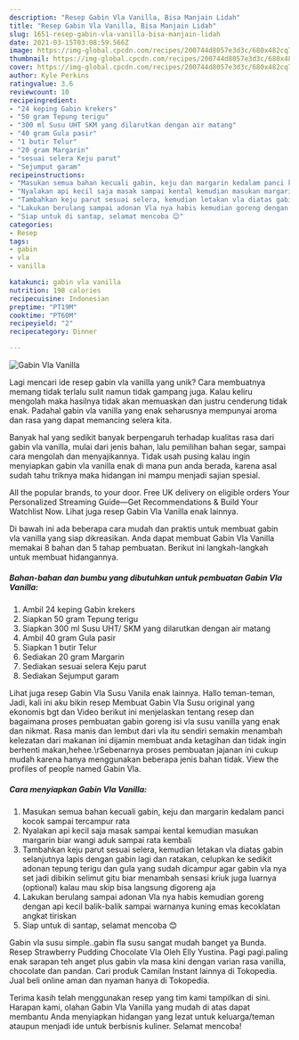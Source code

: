 ```yaml
---
description: "Resep Gabin Vla Vanilla, Bisa Manjain Lidah"
title: "Resep Gabin Vla Vanilla, Bisa Manjain Lidah"
slug: 1651-resep-gabin-vla-vanilla-bisa-manjain-lidah
date: 2021-03-15T03:08:59.566Z
image: https://img-global.cpcdn.com/recipes/200744d8057e3d3c/680x482cq70/gabin-vla-vanilla-foto-resep-utama.jpg
thumbnail: https://img-global.cpcdn.com/recipes/200744d8057e3d3c/680x482cq70/gabin-vla-vanilla-foto-resep-utama.jpg
cover: https://img-global.cpcdn.com/recipes/200744d8057e3d3c/680x482cq70/gabin-vla-vanilla-foto-resep-utama.jpg
author: Kyle Perkins
ratingvalue: 3.6
reviewcount: 10
recipeingredient:
- "24 keping Gabin krekers"
- "50 gram Tepung terigu"
- "300 ml Susu UHT SKM yang dilarutkan dengan air matang"
- "40 gram Gula pasir"
- "1 butir Telur"
- "20 gram Margarin"
- "sesuai selera Keju parut"
- "Sejumput garam"
recipeinstructions:
- "Masukan semua bahan kecuali gabin, keju dan margarin kedalam panci kocok sampai tercampur rata"
- "Nyalakan api kecil saja masak sampai kental kemudian masukan margarin biar wangi aduk sampai rata kembali"
- "Tambahkan keju parut sesuai selera, kemudian letakan vla diatas gabin selanjutnya lapis dengan gabin lagi dan ratakan, celupkan ke sedikit adonan tepung terigu dan gula yang sudah dicampur agar gabin vla nya set jadi dibikin selimut gitu biar menambah sensasi kriuk juga luarnya (optional) kalau mau skip bisa langsung digoreng aja"
- "Lakukan berulang sampai adonan Vla nya habis kemudian goreng dengan api kecil balik-balik sampai warnanya kuning emas kecoklatan angkat tiriskan"
- "Siap untuk di santap, selamat mencoba 😊"
categories:
- Resep
tags:
- gabin
- vla
- vanilla

katakunci: gabin vla vanilla 
nutrition: 198 calories
recipecuisine: Indonesian
preptime: "PT19M"
cooktime: "PT60M"
recipeyield: "2"
recipecategory: Dinner

---
```



![Gabin Vla Vanilla](https://img-global.cpcdn.com/recipes/200744d8057e3d3c/680x482cq70/gabin-vla-vanilla-foto-resep-utama.jpg)

Lagi mencari ide resep gabin vla vanilla yang unik? Cara membuatnya memang tidak terlalu sulit namun tidak gampang juga. Kalau keliru mengolah maka hasilnya tidak akan memuaskan dan justru cenderung tidak enak. Padahal gabin vla vanilla yang enak seharusnya mempunyai aroma dan rasa yang dapat memancing selera kita.

Banyak hal yang sedikit banyak berpengaruh terhadap kualitas rasa dari gabin vla vanilla, mulai dari jenis bahan, lalu pemilihan bahan segar, sampai cara mengolah dan menyajikannya. Tidak usah pusing kalau ingin menyiapkan gabin vla vanilla enak di mana pun anda berada, karena asal sudah tahu triknya maka hidangan ini mampu menjadi sajian spesial.

All the popular brands, to your door. Free UK delivery on eligible orders Your Personalized Streaming Guide—Get Recommendations &amp; Build Your Watchlist Now. Lihat juga resep Gabin Vla Vanilla enak lainnya.


Di bawah ini ada beberapa cara mudah dan praktis untuk membuat gabin vla vanilla yang siap dikreasikan. Anda dapat membuat Gabin Vla Vanilla memakai 8 bahan dan 5 tahap pembuatan. Berikut ini langkah-langkah untuk membuat hidangannya.

<!--inarticleads1-->

##### Bahan-bahan dan bumbu yang dibutuhkan untuk pembuatan Gabin Vla Vanilla:

1. Ambil 24 keping Gabin krekers
1. Siapkan 50 gram Tepung terigu
1. Siapkan 300 ml Susu UHT/ SKM yang dilarutkan dengan air matang
1. Ambil 40 gram Gula pasir
1. Siapkan 1 butir Telur
1. Sediakan 20 gram Margarin
1. Sediakan sesuai selera Keju parut
1. Sediakan Sejumput garam


Lihat juga resep Gabin Vla Susu Vanila enak lainnya. Hallo teman-teman, Jadi, kali ini aku bikin resep Membuat Gabin Vla Susu original yang ekonomis bgt dan Video berikut ini menjelaskan tentang resep dan bagaimana proses pembuatan gabin goreng isi vla susu vanilla yang enak dan nikmat. Rasa manis dan lembut dari vla itu sendiri semakin menambah kelezatan dari makanan ini dijamin membuat anda ketagihan dan tidak ingin berhenti makan,hehee.\rSebenarnya proses pembuatan jajanan ini cukup mudah karena hanya menggunakan beberapa jenis bahan tidak. View the profiles of people named Gabin Vla. 

<!--inarticleads2-->

##### Cara menyiapkan Gabin Vla Vanilla:

1. Masukan semua bahan kecuali gabin, keju dan margarin kedalam panci kocok sampai tercampur rata
1. Nyalakan api kecil saja masak sampai kental kemudian masukan margarin biar wangi aduk sampai rata kembali
1. Tambahkan keju parut sesuai selera, kemudian letakan vla diatas gabin selanjutnya lapis dengan gabin lagi dan ratakan, celupkan ke sedikit adonan tepung terigu dan gula yang sudah dicampur agar gabin vla nya set jadi dibikin selimut gitu biar menambah sensasi kriuk juga luarnya (optional) kalau mau skip bisa langsung digoreng aja
1. Lakukan berulang sampai adonan Vla nya habis kemudian goreng dengan api kecil balik-balik sampai warnanya kuning emas kecoklatan angkat tiriskan
1. Siap untuk di santap, selamat mencoba 😊


Gabin vla susu simple..gabin fla susu sangat mudah banget ya Bunda. Resep Strawberry Pudding Chocolate Vla Oleh Elly Yustina. Pagi pagi.paling enak sarapan teh anget plus gabin vla masa kini dengan varian rasa vanilla, chocolate dan pandan. Cari produk Camilan Instant lainnya di Tokopedia. Jual beli online aman dan nyaman hanya di Tokopedia. 

Terima kasih telah menggunakan resep yang tim kami tampilkan di sini. Harapan kami, olahan Gabin Vla Vanilla yang mudah di atas dapat membantu Anda menyiapkan hidangan yang lezat untuk keluarga/teman ataupun menjadi ide untuk berbisnis kuliner. Selamat mencoba!

